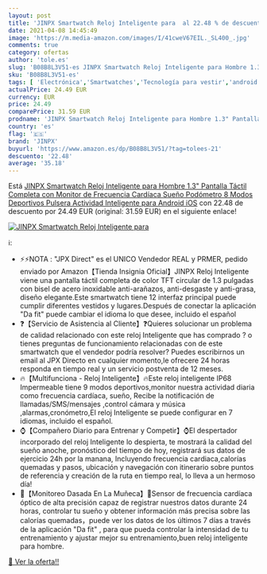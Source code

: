 ```yaml
---
layout: post
title: 'JINPX Smartwatch Reloj Inteligente para  al 22.48 % de descuento'
date: 2021-04-08 14:45:49
image: 'https://m.media-amazon.com/images/I/41cweV67EIL._SL400_.jpg'
comments: true
category: ofertas
author: 'tole.es'
slug: 'B08B8L3V51-es JINPX Smartwatch Reloj Inteligente para Hombre 1.3"...'
sku: 'B08B8L3V51-es'
tags: [ 'Electrónica','Smartwatches','Tecnología para vestir','android','jinpx', ]
actualPrice: 24.49 EUR
currency: EUR
price: 24.49
comparePrice: 31.59 EUR
prodname: 'JINPX Smartwatch Reloj Inteligente para Hombre 1.3" Pantalla Táctil Completa con Monitor de Frecuencia Cardíaca Sueño Podómetro 8 Modos Deportivos Pulsera Actividad Inteligente para Android iOS'
country: 'es'
flag: '🇪🇸'
brand: 'JINPX'
buyurl: 'https://www.amazon.es/dp/B08B8L3V51/?tag=tolees-21'
descuento: '22.48'
average: '35.18'
---
```


Está [JINPX Smartwatch Reloj Inteligente para Hombre 1.3" Pantalla Táctil Completa con Monitor de Frecuencia Cardíaca Sueño Podómetro 8 Modos Deportivos Pulsera Actividad Inteligente para Android iOS](https://www.amazon.es/dp/B08B8L3V51/?tag=tolees-21) con 22.48 de descuento por 24.49 EUR (original: 31.59 EUR) en el siguiente enlace!

[![JINPX Smartwatch Reloj Inteligente para ](https://m.media-amazon.com/images/I/41cweV67EIL._SL400_.jpg)](https://www.amazon.es/dp/B08B8L3V51/?tag=tolees-21)

ℹ️:

- ⚡⚡NOTA : "JPX Direct" es el UNICO Vendedor REAL y PRMER, pedido enviado por Amazon【Tienda Insignia Oficial】JINPX Reloj Inteligente viene una pantalla táctil completa de color TFT circular de 1.3 pulgadas con bisel de acero inoxidable anti-arañazos, anti-desgaste y anti-grasa, diseño elegante.Este smartwatch tiene 12 interfaz principal puede cumplir diferentes vestidos y lugares.Después de conectar la aplicación "Da fit" puede cambiar el idioma lo que desee, incluido el español
- ❓【Servicio de Asistencia al Cliente】❓Quieres solucionar un problema de calidad relacionado con este reloj Inteligente que has comprado ? o tienes preguntas de funcionamiento relacionadas con de este smartwatch que el vendedor podría resolver? Puedes escribirnos un email al JPX Directo en cualquier momento,le ofrecere 24 horas responda en tiempo real y un servicio postventa de 12 meses.
- 🔥【Multifunciona - Reloj Inteligente】🔥Este reloj inteligente IP68 Impermeable tiene 9 modos deportivos,monitor nuestra actividad diaria como frecuencia cardíaca, sueño, Recibe la notificación de llamadas/SMS/mensajes ,control cámara y música ,alarmas,cronómetro,El reloj Inteligente se puede configurar en 7 idiomas, incluido el español.
- ⌚【Compañero Diario para Entrenar y Competir】⌚El despertador incorporado del reloj Inteligente lo despierta, te mostrará la calidad del sueño anoche, pronóstico del tiempo de hoy, registrará sus datos de ejercicio 24h por la manana, Incluyendo frecuencia cardiaca,calorías quemadas y pasos, ubicación y navegación con itinerario sobre puntos de referencia y creación de la ruta en tiempo real, lo lleva a un hermoso día!
- 💯【Monitoreo Dasada En La Muñeca】💯Sensor de frecuencia cardíaca óptico de alta precisión capaz de registrar nuestros datos durante 24 horas, controlar tu sueño y obtener información más precisa sobre las calorías quemadas，puede ver los datos de los últimos 7 días a través de la aplicación "Da fit" , para que pueda controlar la intensidad de tu entrenamiento y ajustar mejor su entrenamiento,buen reloj inteligente para hombre.

[🛒 Ver la oferta!!](https://www.amazon.es/dp/B08B8L3V51/?tag=tolees-21)
